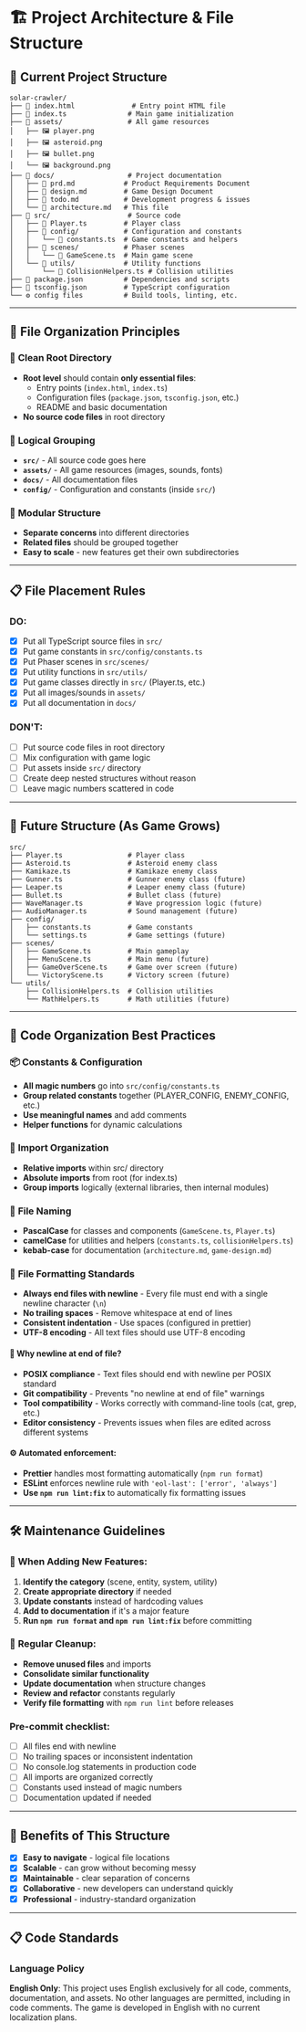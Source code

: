 # 🏗️ Project Architecture & File Structure

## 📁 Current Project Structure

```
solar-crawler/
├── 📄 index.html              # Entry point HTML file
├── 📄 index.ts               # Main game initialization
├── 📁 assets/                # All game resources
│   ├── 🖼️ player.png
│   ├── 🖼️ asteroid.png
│   ├── 🖼️ bullet.png
│   └── 🖼️ background.png
├── 📁 docs/                  # Project documentation
│   ├── 📄 prd.md            # Product Requirements Document
│   ├── 📄 design.md         # Game Design Document
│   ├── 📄 todo.md           # Development progress & issues
│   └── 📄 architecture.md   # This file
├── 📁 src/                   # Source code
│   ├── 📄 Player.ts         # Player class
│   ├── 📁 config/           # Configuration and constants
│   │   └── 📄 constants.ts  # Game constants and helpers
│   ├── 📁 scenes/           # Phaser scenes
│   │   └── 📄 GameScene.ts  # Main game scene
│   └── 📁 utils/            # Utility functions
│       └── 📄 CollisionHelpers.ts # Collision utilities
├── 📄 package.json          # Dependencies and scripts
├── 📄 tsconfig.json         # TypeScript configuration
└── ⚙️ config files          # Build tools, linting, etc.
```

---

## 🎯 File Organization Principles

### 🧹 **Clean Root Directory**
- **Root level** should contain **only essential files**:
  - Entry points (`index.html`, `index.ts`)
  - Configuration files (`package.json`, `tsconfig.json`, etc.)
  - README and basic documentation
- **No source code files** in root directory

### 📂 **Logical Grouping**
- **`src/`** - All source code goes here
- **`assets/`** - All game resources (images, sounds, fonts)
- **`docs/`** - All documentation files
- **`config/`** - Configuration and constants (inside `src/`)

### 🔧 **Modular Structure**
- **Separate concerns** into different directories
- **Related files** should be grouped together
- **Easy to scale** - new features get their own subdirectories

---

## 📋 File Placement Rules

### **DO:**
- [x] Put all TypeScript source files in `src/`
- [x] Put game constants in `src/config/constants.ts`
- [x] Put Phaser scenes in `src/scenes/`
- [x] Put utility functions in `src/utils/`
- [x] Put game classes directly in `src/` (Player.ts, etc.)
- [x] Put all images/sounds in `assets/`
- [x] Put all documentation in `docs/`

### **DON'T:**
- [ ] Put source code files in root directory
- [ ] Mix configuration with game logic
- [ ] Put assets inside `src/` directory
- [ ] Create deep nested structures without reason
- [ ] Leave magic numbers scattered in code

---

## 🔮 Future Structure (As Game Grows)

```
src/
├── Player.ts                # Player class  
├── Asteroid.ts              # Asteroid enemy class
├── Kamikaze.ts              # Kamikaze enemy class
├── Gunner.ts                # Gunner enemy class (future)
├── Leaper.ts                # Leaper enemy class (future)
├── Bullet.ts                # Bullet class (future)
├── WaveManager.ts           # Wave progression logic (future)
├── AudioManager.ts          # Sound management (future)
├── config/
│   ├── constants.ts         # Game constants
│   └── settings.ts          # Game settings (future)
├── scenes/
│   ├── GameScene.ts         # Main gameplay
│   ├── MenuScene.ts         # Main menu (future)
│   ├── GameOverScene.ts     # Game over screen (future)
│   └── VictoryScene.ts      # Victory screen (future)
└── utils/
    ├── CollisionHelpers.ts  # Collision utilities
    └── MathHelpers.ts       # Math utilities (future)
```

---

## 🎨 Code Organization Best Practices

### 📦 **Constants & Configuration**
- **All magic numbers** go into `src/config/constants.ts`
- **Group related constants** together (PLAYER_CONFIG, ENEMY_CONFIG, etc.)
- **Use meaningful names** and add comments
- **Helper functions** for dynamic calculations

### 🔗 **Import Organization**
- **Relative imports** within src/ directory
- **Absolute imports** from root (for index.ts)
- **Group imports** logically (external libraries, then internal modules)

### 📝 **File Naming**
- **PascalCase** for classes and components (`GameScene.ts`, `Player.ts`)
- **camelCase** for utilities and helpers (`constants.ts`, `collisionHelpers.ts`)
- **kebab-case** for documentation (`architecture.md`, `game-design.md`)

### 📄 **File Formatting Standards**
- **Always end files with newline** - Every file must end with a single newline character (`\n`)
- **No trailing spaces** - Remove whitespace at end of lines
- **Consistent indentation** - Use spaces (configured in prettier)
- **UTF-8 encoding** - All text files should use UTF-8 encoding

#### 🔧 **Why newline at end of file?**
- **POSIX compliance** - Text files should end with newline per POSIX standard
- **Git compatibility** - Prevents "no newline at end of file" warnings
- **Tool compatibility** - Works correctly with command-line tools (cat, grep, etc.)
- **Editor consistency** - Prevents issues when files are edited across different systems

#### ⚙️ **Automated enforcement:**
- **Prettier** handles most formatting automatically (`npm run format`)
- **ESLint** enforces newline rule with `'eol-last': ['error', 'always']`
- **Use `npm run lint:fix`** to automatically fix formatting issues

---

## 🛠️ Maintenance Guidelines

### 🔄 **When Adding New Features:**
1. **Identify the category** (scene, entity, system, utility)
2. **Create appropriate directory** if needed
3. **Update constants** instead of hardcoding values
4. **Add to documentation** if it's a major feature
5. **Run `npm run format` and `npm run lint:fix`** before committing

### 🧹 **Regular Cleanup:**
- **Remove unused files** and imports
- **Consolidate similar functionality**
- **Update documentation** when structure changes
- **Review and refactor** constants regularly
- **Verify file formatting** with `npm run lint` before releases

### **Pre-commit checklist:**
- [ ] All files end with newline
- [ ] No trailing spaces or inconsistent indentation  
- [ ] No console.log statements in production code
- [ ] All imports are organized correctly
- [ ] Constants used instead of magic numbers
- [ ] Documentation updated if needed

---

## 🎯 Benefits of This Structure

- [x] **Easy to navigate** - logical file locations
- [x] **Scalable** - can grow without becoming messy
- [x] **Maintainable** - clear separation of concerns
- [x] **Collaborative** - new developers can understand quickly
- [x] **Professional** - industry-standard organization

---

## 📋 Code Standards

### Language Policy
**English Only**: This project uses English exclusively for all code, comments, documentation, and assets. No other languages are permitted, including in code comments. The game is developed in English with no current localization plans.
